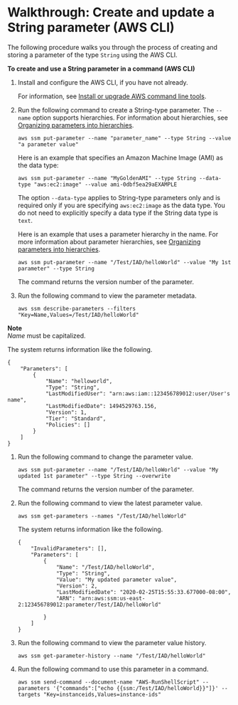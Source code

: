 # Walkthrough: Create and update a String parameter \(AWS CLI\)<a name="sysman-paramstore-cli"></a>

The following procedure walks you through the process of creating and storing a parameter of the type `String` using the AWS CLI\.

**To create and use a String parameter in a command \(AWS CLI\)**

1. Install and configure the AWS CLI, if you have not already\.

   For information, see [Install or upgrade AWS command line tools](getting-started-cli.md)\.

1. Run the following command to create a String\-type parameter\. The `--name` option supports hierarchies\. For information about hierarchies, see [Organizing parameters into hierarchies](sysman-paramstore-su-organize.md)\.

   ```
   aws ssm put-parameter --name "parameter_name" --type String --value "a parameter value"
   ```

   Here is an example that specifies an Amazon Machine Image \(AMI\) as the data type:

   ```
   aws ssm put-parameter --name "MyGoldenAMI" --type String --data-type "aws:ec2:image" --value ami-0dbf5ea29aEXAMPLE
   ```

   The option `--data-type` applies to String\-type parameters only and is required only if you are specifying `aws:ec2:image` as the data type\. You do not need to explicitly specify a data type if the String data type is `text`\.

   Here is an example that uses a parameter hierarchy in the name\. For more information about parameter hierarchies, see [Organizing parameters into hierarchies](sysman-paramstore-su-organize.md)\.

   ```
   aws ssm put-parameter --name "/Test/IAD/helloWorld" --value "My 1st parameter" --type String
   ```

   The command returns the version number of the parameter\.

1. Run the following command to view the parameter metadata\.

   ```
   aws ssm describe-parameters --filters "Key=Name,Values=/Test/IAD/helloWorld"
   ```
**Note**  
*Name* must be capitalized\.

   The system returns information like the following\.

   ```
   {
       "Parameters": [
           {
               "Name": "helloworld",
               "Type": "String",
               "LastModifiedUser": "arn:aws:iam::123456789012:user/User's name",
               "LastModifiedDate": 1494529763.156,
               "Version": 1,
               "Tier": "Standard",
               "Policies": []           
           }
       ]
   }
   ```

1. Run the following command to change the parameter value\.

   ```
   aws ssm put-parameter --name "/Test/IAD/helloWorld" --value "My updated 1st parameter" --type String --overwrite
   ```

   The command returns the version number of the parameter\.

1. Run the following command to view the latest parameter value\.

   ```
   aws ssm get-parameters --names "/Test/IAD/helloWorld"
   ```

   The system returns information like the following\.

   ```
   {
       "InvalidParameters": [],
       "Parameters": [
           {            
               "Name": "/Test/IAD/helloWorld",
               "Type": "String",
               "Value": "My updated parameter value",
               "Version": 2,
               "LastModifiedDate": "2020-02-25T15:55:33.677000-08:00",
               "ARN": "arn:aws:ssm:us-east-2:123456789012:parameter/Test/IAD/helloWorld"
               
           }
       ]
   }
   ```

1. Run the following command to view the parameter value history\.

   ```
   aws ssm get-parameter-history --name "/Test/IAD/helloWorld"
   ```

1. Run the following command to use this parameter in a command\.

   ```
   aws ssm send-command --document-name "AWS-RunShellScript" --parameters '{"commands":["echo {{ssm:/Test/IAD/helloWorld}}"]}' --targets "Key=instanceids,Values=instance-ids"
   ```